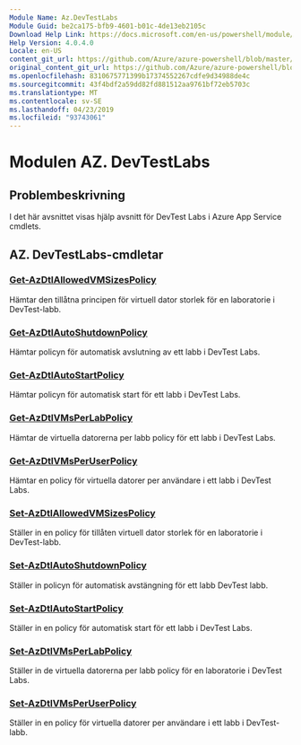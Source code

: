```yaml
---
Module Name: Az.DevTestLabs
Module Guid: be2ca175-bfb9-4601-b01c-4de13eb2105c
Download Help Link: https://docs.microsoft.com/en-us/powershell/module/az.devtestlabs
Help Version: 4.0.4.0
Locale: en-US
content_git_url: https://github.com/Azure/azure-powershell/blob/master/src/DevTestLabs/DevTestLabs/help/Az.DevTestLabs.md
original_content_git_url: https://github.com/Azure/azure-powershell/blob/master/src/DevTestLabs/DevTestLabs/help/Az.DevTestLabs.md
ms.openlocfilehash: 8310675771399b17374552267cdfe9d34988de4c
ms.sourcegitcommit: 43f4bdf2a59dd82fd881512aa9761bf72eb5703c
ms.translationtype: MT
ms.contentlocale: sv-SE
ms.lasthandoff: 04/23/2019
ms.locfileid: "93743061"
---
```

# Modulen AZ. DevTestLabs
## Problembeskrivning
I det här avsnittet visas hjälp avsnitt för DevTest Labs i Azure App Service cmdlets.

## AZ. DevTestLabs-cmdletar
### [Get-AzDtlAllowedVMSizesPolicy](Get-AzDtlAllowedVMSizesPolicy.md)
Hämtar den tillåtna principen för virtuell dator storlek för en laboratorie i DevTest-labb.

### [Get-AzDtlAutoShutdownPolicy](Get-AzDtlAutoShutdownPolicy.md)
Hämtar policyn för automatisk avslutning av ett labb i DevTest Labs.

### [Get-AzDtlAutoStartPolicy](Get-AzDtlAutoStartPolicy.md)
Hämtar policyn för automatisk start för ett labb i DevTest Labs.

### [Get-AzDtlVMsPerLabPolicy](Get-AzDtlVMsPerLabPolicy.md)
Hämtar de virtuella datorerna per labb policy för ett labb i DevTest Labs.

### [Get-AzDtlVMsPerUserPolicy](Get-AzDtlVMsPerUserPolicy.md)
Hämtar en policy för virtuella datorer per användare i ett labb i DevTest Labs.

### [Set-AzDtlAllowedVMSizesPolicy](Set-AzDtlAllowedVMSizesPolicy.md)
Ställer in en policy för tillåten virtuell dator storlek för en laboratorie i DevTest-labb.

### [Set-AzDtlAutoShutdownPolicy](Set-AzDtlAutoShutdownPolicy.md)
Ställer in policyn för automatisk avstängning för ett labb DevTest labb.

### [Set-AzDtlAutoStartPolicy](Set-AzDtlAutoStartPolicy.md)
Ställer in en policy för automatisk start för ett labb i DevTest Labs.

### [Set-AzDtlVMsPerLabPolicy](Set-AzDtlVMsPerLabPolicy.md)
Ställer in de virtuella datorerna per labb policy för en laboratorie i DevTest Labs.

### [Set-AzDtlVMsPerUserPolicy](Set-AzDtlVMsPerUserPolicy.md)
Ställer in en policy för virtuella datorer per användare i ett labb i DevTest-labb.

